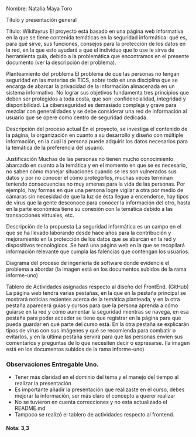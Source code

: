 Nombre: Natalia Maya Toro

Título y presentación general

Título: Wikifayrus
El proyecto está basado en una página web informativa en la que se tiene contenida temáticas en
la seguridad informática: qué es, para qué sirve, sus funciones, consejos para la protección de los
datos en la red, en la que esto ayudará a que el individuo que lo use le sirva de herramienta guía,
debido a la problemática que encontramos en el presente documento (ver la descripción del
problema).

Planteamiento del problema
El problema de que las personas no tengan seguridad en las materias de TICS, sobre todo en una
disciplina que se encarga de abarcar la privacidad de la información almacenada en un sistema
informativo. No lograr sus objetivos fundamenta tres principios que deben ser protegidos a toda
costa, que son: confidencialidad, integridad y disponibilidad. La ciberseguridad es demasiado
compleja y grave para mezclar con generalidades y se debe considerar una red de información al
usuario que se opere como centro de seguridad dedicada.

Descripción del proceso actual
En el proyecto, se investiga el contenido de la página, la organización en cuanto a su desarrollo y
diseño con múltiple información, en la cual la persona puede adquirir los datos necesarios para la
temática de la preferencia del usuario.

Justificación
Muchas de las personas no tienen mucho conocimiento abarcado en cuanto a la temática y en el
momento en que se es necesario, no saben cómo manejar situaciones cuando se les son
vulnerados sus datos y por no conocer el cómo protegerlos, muchas veces terminan teniendo
consecuencias no muy amenas para la vida de las personas. Por ejemplo, hay formas en que una
persona logre vigilar a otra por medio de cámaras sin necesidad de que la luz de ésta llegue a
encenderse, hay tipos de virus que la gente desconoce para conocer la información del otro, hasta
en la parte económica tiene su conexión con la temática debido a las transacciones virtuales,
etc.

Descripción de la propuesta
La seguridad informática es un campo en el que se ha llevado laborando desde hace años para la
contribución y mejoramiento en la protección de los datos que se abarcan en la red y dispositivos
tecnológicos. Se hará una página web en la que se recopilará información relevante que cumpla
las falencias que contengan los usuarios.

Diagrama del proceso de ingeniería de software donde evidencie el problema a
abordar (la imagen está en los documentos subidos de la rama informe-uno)

Tablero de Actividades asignadas respecto al diseño del FrontEnd. (GitHub)
La página web tendrá varias pestañas, en la que en la pestaña principal se mostrará noticias recientes acerca de la temática planteada,
y en la otra pestaña aparecerá guías y cursos para que la persona aprenda a cómo guiarse en la red y cómo aumentar la seguridad mientras
se navega, en esa pestaña para poder acceder se tiene que registrar en la página para que pueda guardar en qué parte del curso está.
En la otra pestaña se explicarán tipos de virus con sus imágenes y qué se recomienda para combatir o evitarlos, 
y en la última pestaña servirá para que las personas envíen sus comentarios y preguntas de lo que necesiten decir o expresarse.
 (la imagen está en los documentos subidos de la rama informe-uno)
 
 ### Observaciones Entregable Uno.
- Tener más claridad en el dominio del tema y el manejo del tiempo al realizar la presentación
- Es importante añadir la presentación que realizaste en el curso, debes mejorar la información, ser más claro el concepto a querer realizar
- No se tuvieron en cuenta correcciones y no esta actualizado el README.md
- Tampoco se realizó el tablero de actividades respecto al frontend.
#### Nota: 3,3
